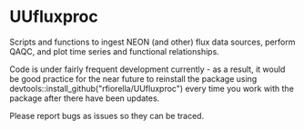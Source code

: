 # UUfluxproc
Scripts and functions to ingest NEON (and other) flux data sources, perform QAQC, and plot time series and functional relationships.

Code is under fairly frequent development currently - as a result, it would be good practice for the near future to reinstall the package using devtools::install_github("rfiorella/UUfluxproc") every time you work with the package after there have been updates.

Please report bugs as issues so they can be traced.

